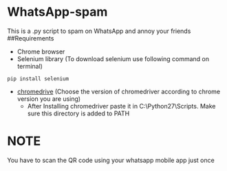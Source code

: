 # WhatsApp-spam
This is a .py script to spam on WhatsApp and annoy your friends
##Requirements
- Chrome browser
- Selenium library 
(To download selenium use following command on terminal)
```
pip install selenium
```
- [chromedrive](https://chromedriver.chromium.org/)
(Choose the version of chromedriver according to chrome version you are using)
  - After Installing chromedriver paste it in C:\Python27\Scripts. Make sure this directory is added to PATH
# NOTE
You have to scan the QR code using your whatsapp mobile app just once
